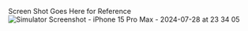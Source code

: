 Screen Shot Goes Here for Reference
![Simulator Screenshot - iPhone 15 Pro Max - 2024-07-28 at 23 34 05](https://github.com/user-attachments/assets/c1975ecd-5b31-44ae-afd9-db98c51b6e04)
